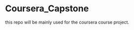 # Coursera_Capstone

this repo will be mainly used for the coursera course <Applied Data Science Capstone> project.
